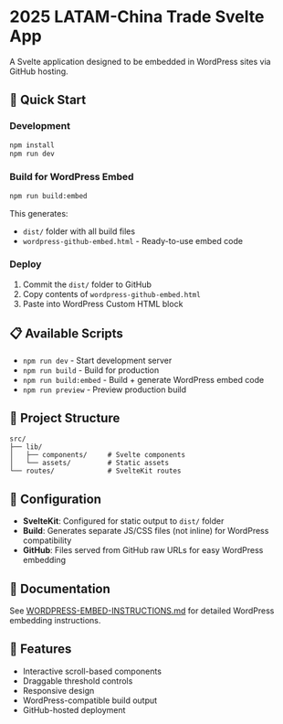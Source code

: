 # 2025 LATAM-China Trade Svelte App

A Svelte application designed to be embedded in WordPress sites via GitHub hosting.

## 🚀 Quick Start

### Development
```bash
npm install
npm run dev
```

### Build for WordPress Embed
```bash
npm run build:embed
```

This generates:
- `dist/` folder with all build files
- `wordpress-github-embed.html` - Ready-to-use embed code

### Deploy
1. Commit the `dist/` folder to GitHub
2. Copy contents of `wordpress-github-embed.html`
3. Paste into WordPress Custom HTML block

## 📋 Available Scripts

- `npm run dev` - Start development server
- `npm run build` - Build for production
- `npm run build:embed` - Build + generate WordPress embed code
- `npm run preview` - Preview production build

## 📁 Project Structure

```
src/
├── lib/
│   ├── components/     # Svelte components
│   └── assets/         # Static assets
└── routes/             # SvelteKit routes
```

## 🔧 Configuration

- **SvelteKit**: Configured for static output to `dist/` folder
- **Build**: Generates separate JS/CSS files (not inline) for WordPress compatibility
- **GitHub**: Files served from GitHub raw URLs for easy WordPress embedding

## 📖 Documentation

See [WORDPRESS-EMBED-INSTRUCTIONS.md](./WORDPRESS-EMBED-INSTRUCTIONS.md) for detailed WordPress embedding instructions.

## 🎯 Features

- Interactive scroll-based components
- Draggable threshold controls
- Responsive design
- WordPress-compatible build output
- GitHub-hosted deployment
